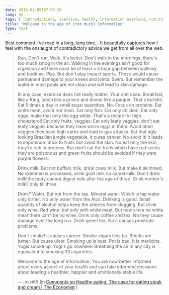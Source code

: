 ```yaml
---
date: 2015-01-05T07:07:28
lang: en
tags: [ contradictions, exercise, health, information overload, nutrition ]
title: "Welcome to the age of [too much] information"
type: text
---
```


Best comment I've read in a long, long time... It beautifully captures
how I feel with the onslaught of contradictory advice we get from all
over the web.

> Run. Don't run. Walk. It's better. Don't walk in the mornings, there's
> too much smog in the air. Walking in the evenings isn't good for
> digestion and there must be at least a 3 hour gap between walking and
> bedtime. Play. But don't play impact sports. Those would cause
> permanent damage to your knees and joints. Swim. But remember the
> water in most pools are not clean and will lead to skin damage.
>
> In any case, exercise does not really matter. Your diet does.
> Breakfast, like a King, lunch like a prince and dinner like a pauper.
> That's bullshit. Eat 5 times a day in small equal quantities. No.
> Focus on proteins. Eat white meat, avoid red meat. Eat only fish. Eat
> only chicken. Eat only eggs. make that only the egg white. That's a
> recipe for high cholesterol! Eat only fruits, veggies. Eat only leafy
> veggies. don't eat leafy veggies because they have worm eggs in them.
> Avoid other veggies they have high carbs and lead to gas attacks. Eat
> that ugly looking Brazilian jungle vegetable, it cures cancer. No
> avoid it! it leads to impotence. Stick to fruits but avoid the skin.
> No eat only the skin, they're rich in proteins. But don't eat the
> fruits which have red seeds they are poisonous and green fruits should
> be avoided if they were purple flowers.
>
> Drink milk. But not buffalo milk, drink cows milk. But make it
> skimmed. No skimmed is processed, drink goat milk no camel milk. Don't
> drink milk!the body cannot digest milk after the age of three. Drink
> mother's milk? only till three.
>
> Drink? Water. But not from the tap. Mineral water. Which is tap water
> only dirtier. No only water from the Alps. Drinking is good. Small
> quantity of alcohol helps keep the arteries from clogging. But drink
> only wine. Red wine. but only with white meat. But now since no white
> meat there can't be no wine. Drink only coffee and tea. No they cause
> damage over the long run. Drink green tea. No it causes prostrate
> problems.
>
> Don't smoke! it causes cancer. Smoke cigars less tar. Beedis are
> better. But cause ulcer. Smoking up is best. Pot is bad. It is
> medicine. Yogis smoke up. Yogi's go nowhere. Breathing the air in any
> city is equivalent to smoking 20 cigarettes.
>
> Welcome to the age of information. You are now better informed about
> every aspect of your health and can take informed decisions about
> leading a healthier, happier and emotionally stable life.
>
> — joski65 (in [Comments on Healthy eating: The case for eating steak
> and cream  |  The
> Economist](http://www.economist.com/comment/2395461#comment-2395461) )

